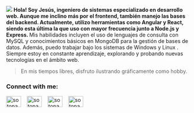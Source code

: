 ![](https://res.cloudinary.com/dgnrqnj8y/image/upload/v1719285305/gutvqabidfpvqnvz63ny.jpg)
<b>Hola! Soy Jesús, ingeniero de sistemas especializado en desarrollo web. Aunque me inclino más por el frontend, también manejo las bases del backend. Actualmente, utilizo herramientas como Angular y React, siendo esta última la que uso con mayor frecuencia junto a Node.js y Express.
</b>
Mis habilidades incluyen el uso de lenguajes de consulta con MySQL y conocimientos básicos en MongoDB para la gestión de bases de datos. Además, puedo trabajar bajo los sistemas de Windows y Linux . Siempre estoy en constante aprendizaje, explorando y probando nuevas tecnologías en el ámbito web.
> En mis tiempos libres, disfruto ilustrando gráficamente como hobby.

<h3 align="left">Connect with me:</h3>
<p align="left" style="display:flex; gap:1rem;">
<a href="https://twitter.com/sotopaguayj" target="blank"><img align="center" src="https://raw.githubusercontent.com/rahuldkjain/github-profile-readme-generator/master/src/images/icons/Social/twitter.svg" alt="sotopaguayj" height="30" width="40" /></a>
<a href="https://linkedin.com/in/sotopaguayj" target="blank"><img align="center" src="https://raw.githubusercontent.com/rahuldkjain/github-profile-readme-generator/master/src/images/icons/Social/linked-in-alt.svg" alt="sotopaguayj" height="30" width="40" /></a>
<a href="https://fb.com/sotopaguayj" target="blank"><img align="center" src="https://raw.githubusercontent.com/rahuldkjain/github-profile-readme-generator/master/src/images/icons/Social/facebook.svg" alt="sotopaguayj" height="30" width="40" /></a>
<a href="https://instagram.com/sotopaguayj" target="blank"><img align="center" src="https://raw.githubusercontent.com/rahuldkjain/github-profile-readme-generator/master/src/images/icons/Social/instagram.svg" alt="sotopaguayj" height="30" width="40" /></a>
</p>
